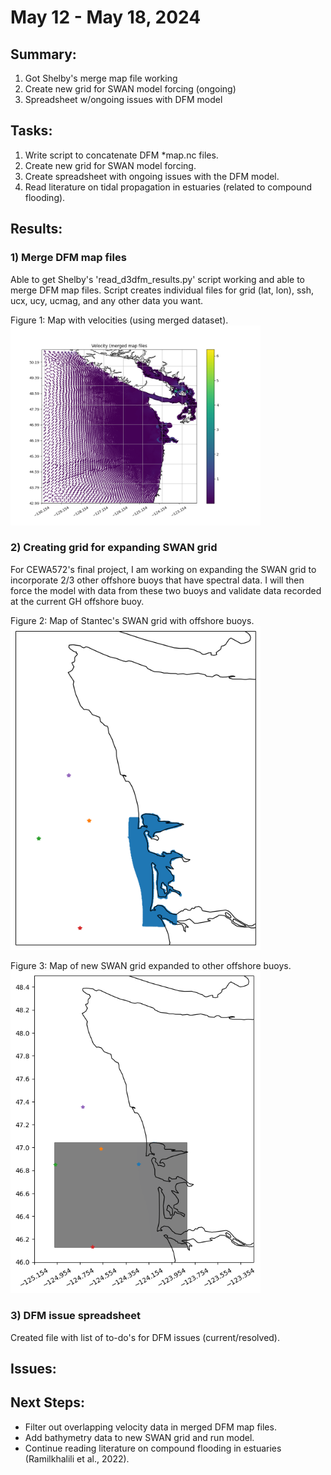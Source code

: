 # May 12 - May 18, 2024

## Summary:
1) Got Shelby's merge map file working <br>
2) Create new grid for SWAN model forcing (ongoing) <br>
3) Spreadsheet w/ongoing issues with DFM model <br>

## Tasks:
1) Write script to concatenate DFM *map.nc files. <br>
2) Create new grid for SWAN model forcing. <br>
3) Create spreadsheet with ongoing issues with the DFM model. <br>
4) Read literature on tidal propagation in estuaries (related to compound flooding). <br>

## Results:
### 1) Merge DFM map files
Able to get Shelby's 'read_d3dfm_results.py' script working and able to merge DFM map files. Script creates individual files for grid (lat, lon), ssh, ucx, ucy, ucmag, and any other data you want.

Figure 1: Map with velocities (using merged dataset).<br>
<img src="https://github.com/rychiu18/RC-UW_ResearchLog/blob/master/Figures/052124meeting/mergedVelocityMap.png" width="400">

### 2) Creating grid for expanding SWAN grid
For CEWA572's final project, I am working on expanding the SWAN grid to incorporate 2/3 other offshore buoys that have spectral data. I will then force the model with data from these two buoys and validate data recorded at the current GH offshore buoy.

Figure 2: Map of Stantec's SWAN grid with offshore buoys.<br>
<img src="https://github.com/rychiu18/RC-UW_ResearchLog/blob/master/Figures/052124meeting/oldSWANgrid.png" width="400">

Figure 3: Map of new SWAN grid expanded to other offshore buoys.<br>
<img src="https://github.com/rychiu18/RC-UW_ResearchLog/blob/master/Figures/052124meeting/newSWANgrid.png" width="400">

### 3) DFM issue spreadsheet
Created file with list of to-do's for DFM issues (current/resolved).

## Issues:

## Next Steps:
- Filter out overlapping velocity data in merged DFM map files.
- Add bathymetry data to new SWAN grid and run model.
- Continue reading literature on compound flooding in estuaries (Ramilkhalili et al., 2022).
